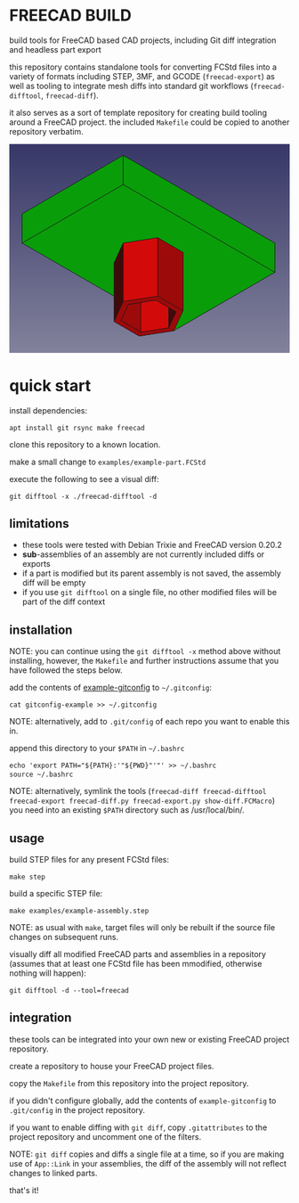 # FREECAD BUILD

build tools for FreeCAD based CAD projects, including Git diff integration and headless part export

this repository contains standalone tools for converting FCStd files into a variety of formats including STEP, 3MF, and GCODE (`freecad-export`) as well as tooling to integrate mesh diffs into standard git workflows (`freecad-difftool`, `freecad-diff`).

it also serves as a sort of template repository for creating build tooling around a FreeCAD project. the included `Makefile` could be copied to another repository verbatim.

![screenshot of visual mesh diff](screenshot.png)

# quick start

install dependencies:

```shell
apt install git rsync make freecad
```

clone this repository to a known location.

make a small change to `examples/example-part.FCStd`

execute the following to see a visual diff:

```shell
git difftool -x ./freecad-difftool -d
```

## limitations

- these tools were tested with Debian Trixie and FreeCAD version 0.20.2
- **sub**-assemblies of an assembly are not currently included diffs or exports
- if a part is modified but its parent assembly is not saved, the assembly diff will be empty
- if you use `git difftool` on a single file, no other modified files will be part of the diff context

## installation

NOTE: you can continue using the `git difftool -x` method above without installing, however, the `Makefile` and further instructions assume that you have followed the steps below.

add the contents of [example-gitconfig](example-gitconfig) to `~/.gitconfig`:

```shell
cat gitconfig-example >> ~/.gitconfig
```

NOTE: alternatively, add to `.git/config` of each repo you want to enable this in.

append this directory to your `$PATH` in `~/.bashrc`

```shell
echo 'export PATH="${PATH}:'"${PWD}"'"' >> ~/.bashrc
source ~/.bashrc
```

NOTE: alternatively, symlink the tools (`freecad-diff freecad-difftool freecad-export freecad-diff.py freecad-export.py show-diff.FCMacro`) you need into an existing `$PATH` directory such as /usr/local/bin/.

## usage

build STEP files for any present FCStd files:

```shell
make step
```

build a specific STEP file:

```shell
make examples/example-assembly.step
```

NOTE: as usual with `make`, target files will only be rebuilt if the source file changes on subsequent runs.

visually diff all modified FreeCAD parts and assemblies in a repository (assumes that at least one FCStd file has been mmodified, otherwise nothing will happen):

```shell
git difftool -d --tool=freecad
```

## integration

these tools can be integrated into your own new or existing FreeCAD project repository.

create a repository to house your FreeCAD project files.

copy the `Makefile` from this repository into the project repository.

if you didn't configure globally, add the contents of `example-gitconfig` to `.git/config` in the project repository.

if you want to enable diffing with `git diff`, copy `.gitattributes` to the project repository and uncomment one of the filters.

NOTE: `git diff` copies and diffs a single file at a time, so if you are making use of `App::Link` in your assemblies, the diff of the assembly will not reflect changes to linked parts.

that's it!
